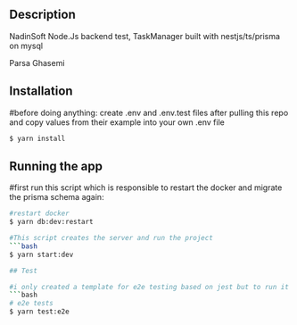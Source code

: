## Description

  NadinSoft Node.Js backend test, TaskManager built with nestjs/ts/prisma on mysql
  
  Parsa Ghasemi


## Installation

#before doing anything:
create .env and .env.test files after pulling this repo and copy values from
their example into your own .env file

```bash
$ yarn install
```

## Running the app

#first run this script which is responsible to restart the docker and migrate the prisma
schema again:

```bash
#restart docker
$ yarn db:dev:restart

#This script creates the server and run the project
```bash
$ yarn start:dev

## Test

#i only created a template for e2e testing based on jest but to run it
```bash
# e2e tests
$ yarn test:e2e

